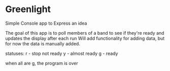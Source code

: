# Greenlight
Simple Console app to Express an idea

The goal of this app is to poll members of a band to see if they're ready and updates the display after each run
Will add functionality for adding data, but for now the data is manually added.

statuses:
r - stop not ready
y - almost ready
g - ready

when all are g, the program is over
